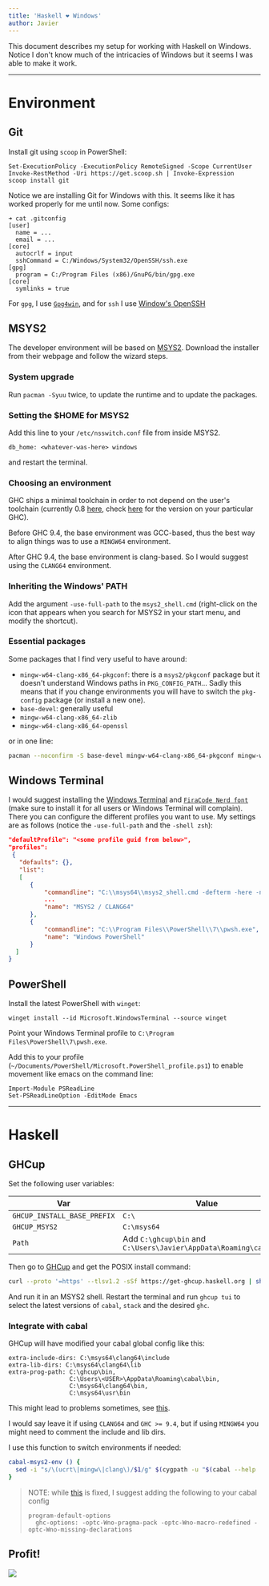 ```yaml
---
title: 'Haskell ❤️ Windows'
author: Javier
---
```


This document describes my setup for working with Haskell on Windows. Notice I
don't know much of the intricacies of Windows but it seems I was able to make it
work.

------------------------------------------------------------------------------------------------

# Environment

## Git

Install git using `scoop` in PowerShell:

```pwsh
Set-ExecutionPolicy -ExecutionPolicy RemoteSigned -Scope CurrentUser
Invoke-RestMethod -Uri https://get.scoop.sh | Invoke-Expression
scoop install git
```

Notice we are installing Git for Windows with this. It seems like it has worked
properly for me until now. Some configs:

```
➜ cat .gitconfig
[user]
  name = ...
  email = ...
[core]
  autocrlf = input
  sshCommand = C:/Windows/System32/OpenSSH/ssh.exe
[gpg]
  program = C:/Program Files (x86)/GnuPG/bin/gpg.exe
[core]
  symlinks = true
 ```

For `gpg`, I use [`Gpg4win`](https://www.gpg4win.org/download.html), and for
`ssh` I use [Window's
OpenSSH](https://learn.microsoft.com/en-us/windows-server/administration/openssh/openssh_install_firstuse)

## MSYS2

The developer environment will be based on
[MSYS2](https://www.msys2.org/). Download the installer from their webpage and
follow the wizard steps.

### System upgrade

Run `pacman -Syuu` twice, to update the runtime and to update the packages.

### Setting the $HOME for MSYS2

Add this line to your `/etc/nsswitch.conf` file from inside MSYS2.
```
db_home: <whatever-was-here> windows
```
and restart the terminal.

### Choosing an environment

GHC ships a minimal toolchain in order to not depend on the user's toolchain
(currently 0.8 [here](https://downloads.haskell.org/ghc/mingw/), check
[here](https://gitlab.haskell.org/ghc/ghc/-/blob/master/mk/get-win32-tarballs.py#L11)
for the version on your particular GHC).

Before GHC 9.4, the base environment was GCC-based, thus the best way to align
things was to use a `MINGW64` environment.

After GHC 9.4, the base environment is clang-based. So I would suggest using the
`CLANG64` environment.

### Inheriting the Windows' PATH

Add the argument `-use-full-path` to the `msys2_shell.cmd` (right-click on the
icon that appears when you search for MSYS2 in your start menu, and modify the
shortcut).

### Essential packages

Some packages that I find very useful to have around:

- `mingw-w64-clang-x86_64-pkgconf`: there is a `msys2/pkgconf` package but it
  doesn't understand Windows paths in `PKG_CONFIG_PATH`... Sadly this means that
  if you change environments you will have to switch the `pkg-config` package
  (or install a new one).
- `base-devel`: generally useful
- `mingw-w64-clang-x86_64-zlib`
- `mingw-w64-clang-x86_64-openssl`

or in one line:
```bash
pacman --noconfirm -S base-devel mingw-w64-clang-x86_64-pkgconf mingw-w64-clang-x86_64-zlib mingw-w64-clang-x86_64-fd mingw-w64-clang-x86_64-jq mingw-w64-clang-x86_64-emacs mingw-w64-clang-x86_64-python mingw-w64-clang-x86_64-python-pip
```

## Windows Terminal

I would suggest installing the [Windows
Terminal](https://www.microsoft.com/store/productId/9N0DX20HK701?ocid=pdpshare)
and [`FiraCode Nerd font`](https://www.nerdfonts.com/font-downloads) (make sure
to install it for all users or Windows Terminal will complain).  There you can
configure the different profiles you want to use. My settings are as follows
(notice the `-use-full-path` and the `-shell zsh`):

```json
"defaultProfile": "<some profile guid from below>",
"profiles":
 {
   "defaults": {},
   "list":
   [
      {
          "commandline": "C:\\msys64\\msys2_shell.cmd -defterm -here -no-start -clang64 -shell zsh -use-full-path",
          ...
          "name": "MSYS2 / CLANG64"
      },
      {
          "commandline": "C:\\Program Files\\PowerShell\\7\\pwsh.exe",
          "name": "Windows PowerShell"
      }
  ]
}
```

## PowerShell

Install the latest PowerShell with `winget`:
```pwsh
winget install --id Microsoft.WindowsTerminal --source winget
```

Point your Windows Terminal profile to `C:\Program Files\PowerShell\7\pwsh.exe`.

Add this to your profile
(`~/Documents/PowerShell/Microsoft.PowerShell_profile.ps1`) to enable movement
like emacs on the command line:

```pwsh
Import-Module PSReadLine
Set-PSReadLineOption -EditMode Emacs
```

----------------------------------------------------------------------------------------------

# Haskell

## GHCup

Set the following user variables:

| Var                         | Value                                                              |
|-----------------------------|--------------------------------------------------------------------|
| `GHCUP_INSTALL_BASE_PREFIX` | `C:\`                                                              |
| `GHCUP_MSYS2`               | `C:\msys64`                                                        |
| `Path`                      | Add `C:\ghcup\bin` and `C:\Users\Javier\AppData\Roaming\cabal\bin` |

Then go to [GHCup](https://www.haskell.org/ghcup) and get the POSIX install
command:

```bash
curl --proto '=https' --tlsv1.2 -sSf https://get-ghcup.haskell.org | sh
```

And run it in an MSYS2 shell. Restart the terminal and run `ghcup tui` to select
the latest versions of `cabal`, `stack` and the desired `ghc`.

### Integrate with cabal

GHCup will have modified your cabal global config like this:
```cabal
extra-include-dirs: C:\msys64\clang64\include
extra-lib-dirs: C:\msys64\clang64\lib
extra-prog-path: C:\ghcup\bin,
                 C:\Users\<USER>\AppData\Roaming\cabal\bin,
                 C:\msys64\clang64\bin,
                 C:\msys64\usr\bin
```

This might lead to problems sometimes, see
[this](https://cabal.readthedocs.io/en/latest/how-to-run-in-windows.html#msys2-environments-and-packages).

I would say leave it if using `CLANG64` and `GHC >= 9.4`, but if using `MINGW64`
you might need to comment the include and lib dirs.

I use this function to switch environments if needed:
```bash
cabal-msys2-env () {
  sed -i "s/\(ucrt\|mingw\|clang\)/$1/g" $(cygpath -u "$(cabal --help | tail -n1 | sed 's_\r__g' | tr -d ' ')")
}
```

> NOTE: while [this](https://gitlab.haskell.org/ghc/ghc/-/issues/25031) is fixed, I suggest adding the following to your cabal config
> ```
> program-default-options
>   ghc-options: -optc-Wno-pragma-pack -optc-Wno-macro-redefined -optc-Wno-missing-declarations
> ```

## Profit!

![](https://gist.github.com/user-attachments/assets/2f72c31f-887c-4a6e-b6f7-6fec74081d47)
